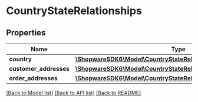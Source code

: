 # CountryStateRelationships

## Properties
Name | Type | Description | Notes
------------ | ------------- | ------------- | -------------
**country** | [**\ShopwareSDK6\Model\CountryStateRelationshipsCountry**](CountryStateRelationshipsCountry.md) |  | [optional] 
**customer_addresses** | [**\ShopwareSDK6\Model\CountryStateRelationshipsCustomerAddresses**](CountryStateRelationshipsCustomerAddresses.md) |  | [optional] 
**order_addresses** | [**\ShopwareSDK6\Model\CountryStateRelationshipsOrderAddresses**](CountryStateRelationshipsOrderAddresses.md) |  | [optional] 

[[Back to Model list]](../../README.md#documentation-for-models) [[Back to API list]](../../README.md#documentation-for-api-endpoints) [[Back to README]](../../README.md)

